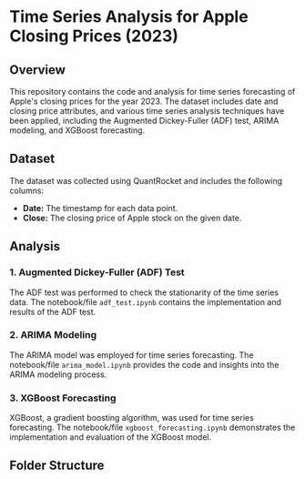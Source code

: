 # Time Series Analysis for Apple Closing Prices (2023)

## Overview

This repository contains the code and analysis for time series forecasting of Apple's closing prices for the year 2023. The dataset includes date and closing price attributes, and various time series analysis techniques have been applied, including the Augmented Dickey-Fuller (ADF) test, ARIMA modeling, and XGBoost forecasting.

## Dataset

The dataset was collected using QuantRocket and includes the following columns:

- **Date:** The timestamp for each data point.
- **Close:** The closing price of Apple stock on the given date.

## Analysis

### 1. Augmented Dickey-Fuller (ADF) Test

The ADF test was performed to check the stationarity of the time series data. The notebook/file `adf_test.ipynb` contains the implementation and results of the ADF test.

### 2. ARIMA Modeling

The ARIMA model was employed for time series forecasting. The notebook/file `arima_model.ipynb` provides the code and insights into the ARIMA modeling process.

### 3. XGBoost Forecasting

XGBoost, a gradient boosting algorithm, was used for time series forecasting. The notebook/file `xgboost_forecasting.ipynb` demonstrates the implementation and evaluation of the XGBoost model.

## Folder Structure


 
